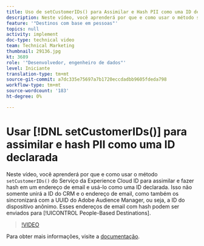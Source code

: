 ```yaml
---
title: Uso de setCustomerIDs() para Assimilar e Hash PII como uma ID declarada
description: Neste vídeo, você aprenderá por que e como usar o método setCustomerIDs() do Serviço da Experience Cloud ID para assimilar e fazer hash em um endereço de email e usá-lo como uma ID declarada. Isso não somente unirá a ID do CRM e o endereço de email, como também os sincronizará com a UUID do Adobe Audience Manager, ou seja, a ID do dispositivo anônimo. Esses endereços de email com hash podem ser enviados para Destinos com base em pessoas.
feature: '"Destinos com base em pessoas"'
topics: null
activity: implement
doc-type: technical video
team: Technical Marketing
thumbnail: 29136.jpg
kt: 3689
role: '"Desenvolvedor, engenheiro de dados"'
level: Iniciante
translation-type: tm+mt
source-git-commit: a7dc335e75697a7b1720eccdadbb9605fdeda798
workflow-type: tm+mt
source-wordcount: '183'
ht-degree: 0%

---
```



# Usar [!DNL setCustomerIDs()] para assimilar e hash PII como uma ID declarada

Neste vídeo, você aprenderá por que e como usar o método `setCustomerIDs()` do Serviço da Experience Cloud ID para assimilar e fazer hash em um endereço de email e usá-lo como uma ID declarada. Isso não somente unirá a ID do CRM e o endereço de email, como também os sincronizará com a UUID do Adobe Audience Manager, ou seja, a ID do dispositivo anônimo. Esses endereços de email com hash podem ser enviados para [!UICONTROL People-Based Destinations].

>[!VIDEO](https://video.tv.adobe.com/v/29136/?quality=12)

Para obter mais informações, visite a [documentação](https://docs.adobe.com/content/help/en/id-service/using/reference/hashing-support.html).
